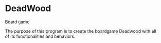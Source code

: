 # DeadWood
Board game

The purpose of this program is to create the boardgame Deadwood with all of its functionalities and behaviors. 
